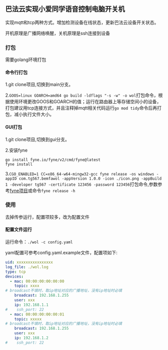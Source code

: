 ## 巴法云实现小爱同学语音控制电脑开关机

实现mqtt和tcp两种方式。增加检测设备在线状态，更新巴法云设备开关状态。

开机原理是广播网络唤醒，关机原理是ssh连接到设备

### 打包

需要golang环境打包

#### 命令行打包

1.git clone项目,切换到main分支。

2.```GOOS=linux GOARCH=amd64 go build -ldflags "-s -w" -o wol```打包命令，根据使用环境更改GOOS和GOARCH的值；运行在路由器上等存储空间小的设备，打包建议用tcp连接方式，并且注释掉mqtt相关代码运行```go mod tidy```命令后再打包，减小执行文件大小。

#### GUI打包

1.git clone项目,切换到gui分支。

2.安装fyne
```
go install fyne.io/fyne/v2/cmd/fyne@latest
fyne install
```

3.```CGO_ENABLED=1 CC=x86_64-w64-mingw32-gcc fyne release -os windows -appID com.tg567.bemfawol -appVersion 1.0.0 -icon ./icon.png -appBuild 1 -developer tg567 -certificate 123456 -password 123456```打包命令,参数参考[fyne项目](https://github.com/fyne-io/fyne)或命令```fyne release -h```

### 使用

去掉传参运行，配置项较多，改为配置文件

#### 配置文件运行

运行命令：```./wol -c config.yaml```

yaml配置可参考config.yaml.example文件，配置项如下:
```yaml
uid: xxxxxxxxxxxxxxxx
log_file: ./wol.log
type: tcp
devices: 
  - mac: 00:00:00:00:00:00
    topic: xxxx
# broadcast不填时，取ip地址对应的广播地址，没有ip地址时必填
    broadcast: 192.168.1.255
    user: xxx
    ip: 192.168.1.1
#    ssh_port: 22
  - mac: 00:00:00:00:00:01
    topic: xxxxx
# broadcast不填时，取ip地址对应的广播地址，没有ip地址时必填
    broadcast: 192.168.1.255
    user: xxx
    ip: 192.168.1.2
#    ssh_port: 22
```